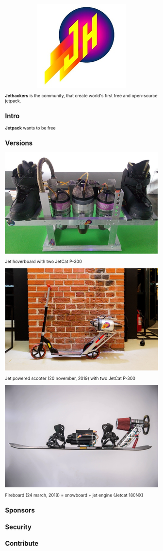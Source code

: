 <p align="center">
  <img src="https://github.com/Jethackers/Jethackers/blob/master/logosmall.jpg">
</p>

**Jethackers** is the community, that create world's first free and open-source jetpack.

## Intro

**Jetpack** wants to be free 

## Versions

<p align="center">
  <img src="https://github.com/Jethackers/Jethackers/blob/master/2019201.jpg">
</p>

Jet hoverboard with two JetCat P-300

<p align="center">
  <img src="https://github.com/Jethackers/Jethackers/blob/master/jetscooter1.jpg">
</p>

Jet powered scooter (20 november, 2019) with two JetCat P-300

<p align="center">
  <img src="https://github.com/Jethackers/Jethackers/blob/master/fireboard1.jpg">
</p>

Fireboard (24 march, 2018) = snowboard + jet engine (Jetcat 180NX)




## Sponsors

<!--lint ignore no-html maximum-line-length-->

## Security



## Contribute



[logo]: https://github.com/Jethackers/Jethackers/blob/master/logosmall.jpg

